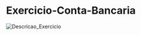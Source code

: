 # Exercicio-Conta-Bancaria

![Descricao_Exercicio](https://user-images.githubusercontent.com/83435452/169188330-141f3980-b9db-4393-846d-569bc22fc1d9.JPG)
